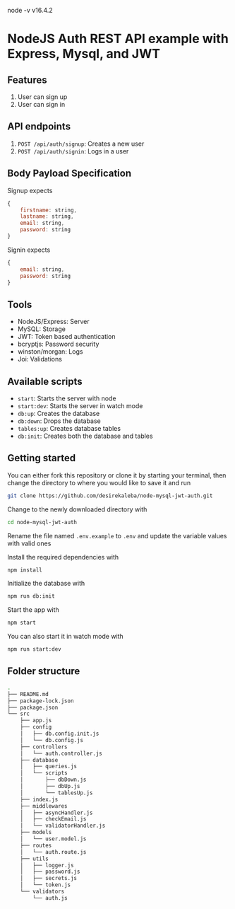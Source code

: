 node -v
v16.4.2

# NodeJS Auth REST API example with Express, Mysql, and JWT

## Features
1. User can sign up
2. User can sign in

## API endpoints

1. `POST /api/auth/signup`: Creates a new user
2. `POST /api/auth/signin`: Logs in a user

## Body Payload Specification
Signup expects

```js
{
    firstname: string,
    lastname: string,
    email: string,
    password: string
}
```

Signin expects

```js
{
    email: string,
    password: string
}
```
## Tools
* NodeJS/Express: Server
* MySQL: Storage
* JWT: Token based authentication
* bcryptjs: Password security
* winston/morgan: Logs
* Joi: Validations

## Available scripts
* `start`: Starts the server with node
* `start:dev`: Starts the server in watch mode
* `db:up`: Creates the database
* `db:down`: Drops the database
* `tables:up`: Creates database tables
* `db:init`: Creates both the database and tables

## Getting started

You can either fork this repository or clone it by starting your terminal, then change the directory to where you would like to save it and run

```sh
git clone https://github.com/desirekaleba/node-mysql-jwt-auth.git
```
Change to the newly downloaded directory with

```sh
cd node-mysql-jwt-auth
```

Rename the file named `.env.example` to `.env` and update the variable values with valid ones

Install the required dependencies with

```sh
npm install
```

Initialize the database with

```sh
npm run db:init
```

Start the app with

```sh
npm start
```

You can also start it in watch mode with

```sh
npm run start:dev
```

## Folder structure
```sh
.
├── README.md
├── package-lock.json
├── package.json
└── src
    ├── app.js
    ├── config
    │   ├── db.config.init.js
    │   └── db.config.js
    ├── controllers
    │   └── auth.controller.js
    ├── database
    │   ├── queries.js
    │   └── scripts
    │       ├── dbDown.js
    │       ├── dbUp.js
    │       └── tablesUp.js
    ├── index.js
    ├── middlewares
    │   ├── asyncHandler.js
    │   ├── checkEmail.js
    │   └── validatorHandler.js
    ├── models
    │   └── user.model.js
    ├── routes
    │   └── auth.route.js
    ├── utils
    │   ├── logger.js
    │   ├── password.js
    │   ├── secrets.js
    │   └── token.js
    └── validators
        └── auth.js
```